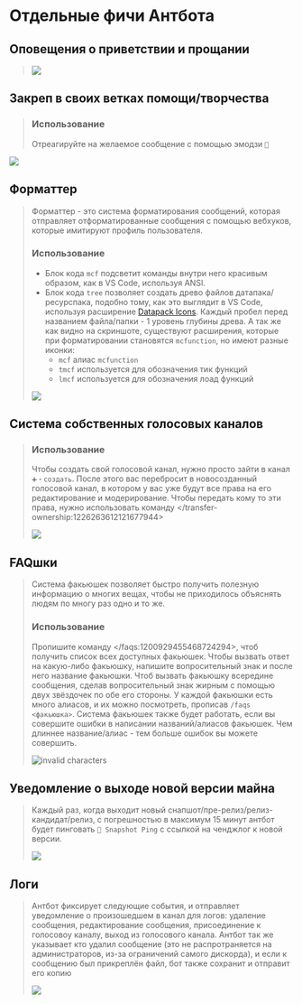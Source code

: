# Отдельные фичи Антбота

## Оповещения о приветствии и прощании
> 
> ![](hello-bye.png)

## Закреп в своих ветках помощи/творчества
> ### Использование
> Отреагируйте на желаемое сообщение с помощью эмодзи `📌`
> 
![](pin.png)

## Форматтер
> Форматтер - это система форматирования сообщений, которая отправляет отформатированные сообщения с помощью вебхуков, которые имитируют профиль пользователя. 
> ### Использование
> - Блок кода `mcf` подсветит команды внутри него красивым образом, как в VS Code, используя ANSI.
> - Блок кода `tree` позволяет создать древо файлов датапака/ресурспака, подобно тому, как это выглядит в VS Code, используя расширение [Datapack Icons](https://marketplace.visualstudio.com/items?itemName=SuperAnt.mc-dp-icons). Каждый пробел перед названием файла/папки - 1 уровень глубины древа. А так же как видно на скриншоте, существуют расширения, которые при форматировании становятся `mcfunction`, но имеют разные иконки:
>   - `mcf` алиас `mcfunction`
>   - `tmcf` используется для обозначения тик функций
>   - `lmcf` используется для обозначения лоад функций
> 
> ![](formatter.png)

## Система собственных голосовых каналов
> ### Использование
> Чтобы создать свой голосовой канал, нужно просто зайти в канал `➕・создать`. После этого вас перебросит в новосозданный голосовой канал, в котором у вас уже будут все права на его редактирование и модерирование. Чтобы передать кому то эти права, нужно использовать команду </transfer-ownership:1226263612121677944>
> 
> ![](voice_channels.png)

## FAQшки
> Система факьюшек позволяет быстро получить полезную информацию о многих вещах, чтобы не приходилось объяснять людям по многу раз одно и то же.
> ### Использование
> Пропишите команду </faqs:1200929455468724294>, чтоб получить список всех доступных факьюшек.
> Чтобы вызвать ответ на какую-либо факьюшку, напишите вопросительный знак и после него название факьюшки. Чтоб вызвать факьюшку всередине сообщения, сделав вопросительный знак жирным с помощью двух звёздочек по обе его стороны. У каждой факьюшки есть много алиасов, и их можно посмотреть, прописав `/faqs <факьюшка>`. Система факьюшек также будет работать, если вы совершите ошибки в написании названий/алиасов факьюшек. Чем длиннее название/алиас - тем больше ошибок вы можете совершить.
> 
> ![invalid characters](invalid_characters.png)

## Уведомление о выходе новой версии майна
> Каждый раз, когда выходит новый снапшот/пре-релиз/релиз-кандидат/релиз, с погрешностью в максимум 15 минут антбот будет пинговать `📸 Snapshot Ping` с ссылкой на ченджлог к новой версии.
>
> ![](snapshot_scraper.png)

## Логи
> Антбот фиксирует следующие события, и отправляет уведомление о произошедшем в канал для логов: удаление сообщения, редактирование сообщения, присоединение к голосовоу каналу, выход из голосового канала. Антбот так же указывает кто удалил сообщение (это не распротраняется на администраторов, из-за ограничений самого дискорда), и если к сообщению был прикреплён файл, бот также сохранит и отправит его копию
>
> ![](logs.png)